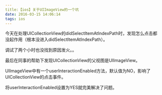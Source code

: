 ```yaml
---
title:【ios】关于UIImageView的一个坑
date: 2016-03-15 14:06:14
tags: ios
---
```


今天在处理UICollectionView的didSelectItemAtIndexPath时，发现怎么点击都没起作用（根本没进入didSelectItemAtIndexPath）。

<!-- more -->

调试了两个小时也没找到原因发火。。

最后在同事的帮助下发现UICollectionView的父视图是UIImageView。

UIImageView中有一个userInteractionEnabled方法，默认值为NO，影响了UICollectionView的点击事件。

将userInteractionEnabled设置为YES就完美解决了问题。





